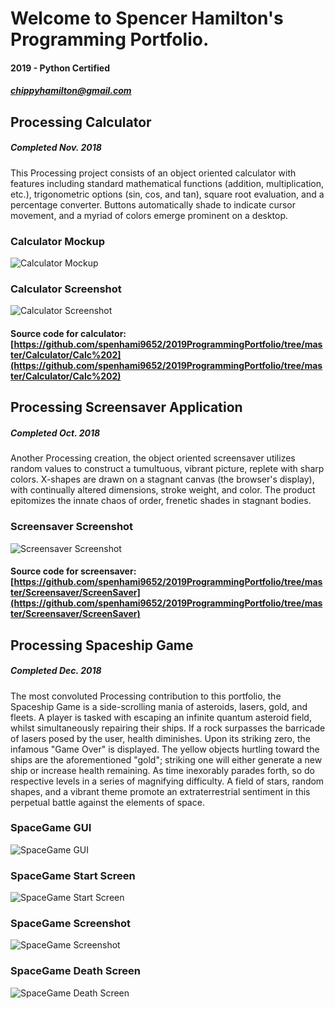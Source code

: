 # Welcome to Spencer Hamilton's Programming Portfolio.
#### 2019 - Python Certified
##### chippyhamilton@gmail.com


## Processing Calculator
##### Completed Nov. 2018


This Processing project consists of an object oriented calculator with features including standard mathematical functions (addition, multiplication, etc.), trigonometric options (sin, cos, and tan), square root evaluation, and a percentage converter. Buttons automatically shade to indicate cursor movement, and a myriad of colors emerge prominent on a desktop.

### Calculator Mockup
![Calculator Mockup](https://github.com/spenhami9652/2019ProgrammingPortfolio/blob/master/Calculator/CalculatorDrawing.png?raw=true)

### Calculator Screenshot
![Calculator Screenshot](https://github.com/spenhami9652/2019ProgrammingPortfolio/blob/master/Calculator/Calc.png?raw=true)

#### Source code for calculator: [https://github.com/spenhami9652/2019ProgrammingPortfolio/tree/master/Calculator/Calc%202](https://github.com/spenhami9652/2019ProgrammingPortfolio/tree/master/Calculator/Calc%202)

## Processing Screensaver Application
##### Completed Oct. 2018


Another Processing creation, the object oriented screensaver utilizes random values to construct a tumultuous, vibrant picture, replete with sharp colors. X-shapes are drawn on a stagnant canvas (the browser's display), with continually altered dimensions, stroke weight, and color. The product epitomizes the innate chaos of order, frenetic shades in stagnant bodies.

### Screensaver Screenshot
![Screensaver Screenshot](https://github.com/spenhami9652/2019ProgrammingPortfolio/blob/master/Screensaver/Screensaver.png?raw=true)

#### Source code for screensaver: [https://github.com/spenhami9652/2019ProgrammingPortfolio/tree/master/Screensaver/ScreenSaver](https://github.com/spenhami9652/2019ProgrammingPortfolio/tree/master/Screensaver/ScreenSaver)

## Processing Spaceship Game
##### Completed Dec. 2018


The most convoluted Processing contribution to this portfolio, the Spaceship Game is a side-scrolling mania of asteroids, lasers, gold, and fleets. A player is tasked with escaping an infinite quantum asteroid field, whilst simultaneously repairing their ships. If a rock surpasses the barricade of lasers posed by the user, health diminishes. Upon its striking zero, the infamous "Game Over" is displayed. The yellow objects hurtling toward the ships are the aforementioned "gold"; striking one will either generate a new ship or increase health remaining. As time inexorably parades forth, so do respective levels in a series of magnifying difficulty. A field of stars, random shapes, and a vibrant theme promote an extraterrestrial sentiment in this perpetual battle against the elements of space.

### SpaceGame GUI
![SpaceGame GUI](https://github.com/spenhami9652/2019ProgrammingPortfolio/blob/master/SpaceGame/SpaceshipGame.png?raw=true)

### SpaceGame Start Screen
![SpaceGame Start Screen](https://github.com/spenhami9652/2019ProgrammingPortfolio/blob/master/SpaceGame/SpaceGameScreenshot.png?raw=true)

### SpaceGame Screenshot
![SpaceGame Screenshot](https://github.com/spenhami9652/2019ProgrammingPortfolio/blob/master/SpaceGame/SpaceGameScreenshot1.png?raw=true)

### SpaceGame Death Screen
![SpaceGame Death Screen](https://github.com/spenhami9652/2019ProgrammingPortfolio/blob/master/SpaceGame/SpaceGameScreenshot2.png?raw=true)


